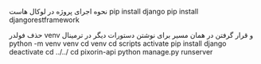 نحوه اجرای پروژه در لوکال هاست 
pip install django
pip install djangorestframework

حذف فولدر venv و قرار گرفتن در همان مسیر برای نوشتن دستورات دیگر در ترمینال 
python -m venv venv
cd venv
cd scripts
activate
pip install django
deactivate
cd ../../
cd pixorin-api
python manage.py runserver
